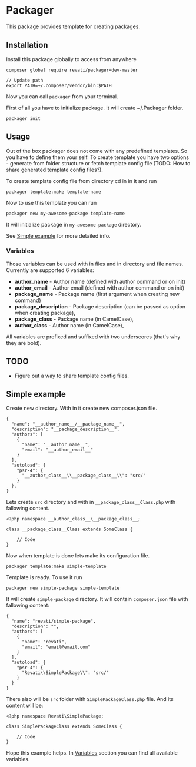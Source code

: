 # Packager

This package provides template for creating packages. 

## Installation

Install this package globally to access from anywhere

	composer global require revati/packager=dev-master

	// Update path
	export PATH=~/.composer/vendor/bin:$PATH

Now you can call `packager` from your terminal.

First of all you have to initialize package. It will create ~/.Packager folder.

	packager init

## Usage

Out of the box packager does not come with any predefined templates. So you have to define them your self. To create
template you have two options - generate from folder structure or fetch template config file (TODO: How to 
share generated template config files?).

To create template config file from directory cd in in it and run

	packager template:make template-name

Now to use this template you can run

	packager new my-awesome-package template-name

It will initialize package in `my-awesome-package` directory.

See [Simple example](#simple-example) for more detailed info.

### Variables

Those variables can be used with in files and in directory and file names. Currently are supported 6 variables:

- __author_name__ - Author name (defined with author command or on init) 
- __author_email__ - Author email (defined with author command or on init)
- __package_name__ - Package name (first argument when creating new command)
- __package_description__ - Package description (can be passed as option when creating package),
- __package_class__ - Package name (in CamelCase),
- __author_class__ - Author name (in CamelCase),

All variables are prefixed and suffixed with two underscores (that's why they are bold).

## TODO

- Figure out a way to share template config files.

## Simple example

Create new directory. With in it create new composer.json file.

	{
	  "name": "__author_name__/__package_name__",
	  "description": "__package_description__",
	  "authors": [
	    {
	      "name": "__author_name__",
	      "email": "__author_email__"
	    }
	  ],
	  "autoload": {
	    "psr-4": {
	      "__author_class__\\__package_class__\\": "src/"
	    }
	  },
	}

Lets create `src` directory and with in `__package_class__Class.php` with fallowing content.

	<?php namespace __author_class__\__package_class__;
	
	class __package_class__Class extends SomeClass {
	
	    // Code
	}

Now when template is done lets make its configuration file.

	packager template:make simple-template

Template is ready. To use it run 

	packager new simple-package simple-template

It will create `simple-package` directory. It will contain `composer.json` file with fallowing content:

	{
	  "name": "revati/simple-package",
	  "description": "",
	  "authors": [
	    {
	      "name": "revati",
	      "email": "email@email.com"
	    }
	  ],
	  "autoload": {
	    "psr-4": {
	      "Revati\\SimplePackage\\": "src/"
	    }
	  }
	}

There also will be `src` folder with `SimplePackageClass.php` file. And its content will be:

	<?php namespace Revati\SimplePackage;
	
	class SimplePackageClass extends SomeClass {
	
	    // Code
	}

Hope this example helps. In [Variables](#variables) section you can find all available variables.